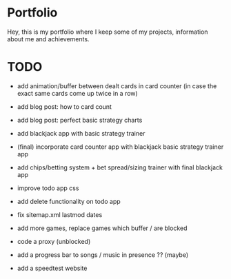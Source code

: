 # Portfolio
Hey, this is my portfolio where I keep some of my projects, information about me and achievements.

# TODO
- add animation/buffer between dealt cards in card counter (in case the exact same cards come up twice in a row)
- add blog post: how to card count
- add blog post: perfect basic strategy charts
- add blackjack app with basic strategy trainer
- (final) incorporate card counter app with blackjack basic strategy trainer app
- add chips/betting system + bet spread/sizing trainer with final blackjack app

- improve todo app css
- add delete functionality on todo app

- fix sitemap.xml lastmod dates

- add more games, replace games which buffer / are blocked

- code a proxy (unblocked)

- add a progress bar to songs / music in presence ?? (maybe)

- add a speedtest website